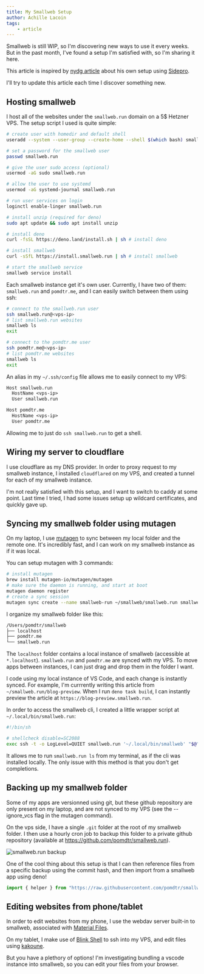 ```yaml
---
title: My Smallweb Setup
author: Achille Lacoin
tags:
    - article
---
```


Smallweb is still WIP, so I'm discovering new ways to use it every weeks. But in the past month, I've found a setup I'm satisfied with, so I'm sharing it here.

This article is inspired by [nydg article](https://www.smallweb.ndyg.co/) about his own setup using [Sidepro](https://sidepro.cloud).

I'll try to update this article each time I discover something new.

<!-- more -->

## Hosting smallweb

I host all of the websites under the `smallweb.run` domain on a 5$ Hetzner VPS. The setup script I used is quite simple:

```sh
# create user with homedir and default shell
useradd --system --user-group --create-home --shell $(which bash) smallweb.run

# set a password for the smallweb user
passwd smallweb.run

# give the user sudo access (optional)
usermod -aG sudo smallweb.run

# allow the user to use systemd
usermod -aG systemd-journal smallweb.run

# run user services on login
loginctl enable-linger smallweb.run

# install unzip (required for deno)
sudo apt update && sudo apt install unzip

# install deno
curl -fsSL https://deno.land/install.sh | sh # install deno

# install smallweb
curl -sSfL https://install.smallweb.run | sh # install smallweb

# start the smallweb service
smallweb service install
```

Each smallweb instance get it's own user. Currently, I have two of them: `smallweb.run` and `pomdtr.me`, and I can easily switch between them using ssh:

```sh
# connect to the smallweb.run user
ssh smallweb.run@<vps-ip>
# list smallweb.run websites
smallweb ls
exit

# connect to the pomdtr.me user
ssh pomdtr.me@<vps-ip>
# list pomdtr.me websites
smallweb ls
exit
```

An alias in my `~/.ssh/config` file allows me to easily connect to my VPS:

```txt
Host smallweb.run
  HostName <vps-ip>
  User smallweb.run

Host pomdtr.me
  HostName <vps-ip>
  User pomdtr.me
```

Allowing me to just do `ssh smallweb.run` to get a shell.

## Wiring my server to cloudflare

I use cloudflare as my DNS provider. In order to proxy request to my smallweb instance, I installed `cloudflared` on my VPS, and created a tunnel for each of my smallweb instance.

I'm not really satisfied with this setup, and I want to switch to caddy at some point. Last time I tried, I had some issues setup up wildcard certificates, and quickly gave up.

## Syncing my smallweb folder using mutagen

On my laptop, I use [mutagen](https://mutagen.io/) to sync between my local folder and the remote one. It's incredibly fast, and I can work on my smallweb instance as if it was local.

You can setup mutagen with 3 commands:

```sh
# install mutagen
brew install mutagen-io/mutagen/mutagen
# make sure the daemon is running, and start at boot
mutagen daemon register
# create a sync session
mutagen sync create --name smallweb-run ~/smallweb/smallweb.run smallweb.run@<vps-ip>:/home/smallweb.run/smallweb --ignore_vcs --ignore=node_modules
```

I organize my smallweb folder like this:

```txt
/Users/pomdtr/smallweb
├── localhost
├── pomdtr.me
└── smallweb.run
```

The `localhost` folder contains a local instance of smallweb (accessible at `*.localhost`). `smallweb.run` and `pomdtr.me` are synced with my VPS. To move apps between instances, I can just drag and drop them in the folder I want.

I code using my local instance of VS Code, and each change is instantly synced. For example, I'm currrently writing this article from `~/smallweb.run/blog-preview`. When I run `deno task build`, I can instantly preview the article at `https://blog-preview.smallweb.run`.

In order to access the smallweb cli, I created a little wrapper script at `~/.local/bin/smallweb.run`:

```sh
#!/bin/sh

# shellcheck disable=SC2088
exec ssh -t -o LogLevel=QUIET smallweb.run '~/.local/bin/smallweb' "$@"
```

It allows me to run `smallweb.run ls` from my terminal, as if the cli was installed locally. The only issue with this method is that you don't get completions.

## Backing up my smallweb folder

Some of my apps are versionned using git, but these github repository are only present on my laptop, and are not synced to my VPS (see the --ignore_vcs flag in the mutagen command).

On the vps side, I have a single `.git` folder at the root of my smallweb folder. I then use a hourly cron job to backup this folder to a private github repository (available at <https://github.com/pomdtr/smallweb.run>).

![smallweb.run backup](/img/smallweb-run-backup.png)

One of the cool thing about this setup is that I can then reference files from a specific backup using the commit hash, and then import from a smallweb app using deno!

```ts
import { helper } from "https://raw.githubusercontent.com/pomdtr/smallweb.run/0adca1a6dfe866df49d6b11071781ffb5ea31b52/discord/main.ts";
```

## Editing websites from phone/tablet

In order to edit websites from my phone, I use the webdav server built-in to smallweb, associated with [Material Files](https://play.google.com/store/apps/details?id=me.zhanghai.android.files&hl=en_US).

On my tablet, I make use of [Blink Shell](https://blink.sh/) to ssh into my VPS, and edit files using [kakoune](https://kakoune.org/).

But you have a plethory of options! I'm investigating bundling a vscode instance into smallweb, so you can edit your files from your browser.
